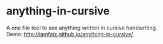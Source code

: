 # anything-in-cursive
A one file tool to see anything written in cursive handwriting.
<br>
Demo: http://iamfaiz.github.io/anything-in-cursive/
